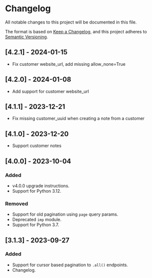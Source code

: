 # Changelog

All notable changes to this project will be documented in this file.

The format is based on [Keep a Changelog],
and this project adheres to [Semantic Versioning].

[Keep a Changelog]: https://keepachangelog.com/en/1.0.0/
[Semantic Versioning]: https://semver.org/spec/v2.0.0.html

## [4.2.1] - 2024-01-15
- Fix customer website_url, add missing allow_none=True

## [4.2.0] - 2024-01-08
- Add support for customer website_url

## [4.1.1] - 2023-12-21
- Fix missing customer_uuid when creating a note from a customer

## [4.1.0] - 2023-12-20
- Support customer notes

## [4.0.0] - 2023-10-04

### Added
- v4.0.0 upgrade instructions.
- Support for Python 3.12.

### Removed
- Support for old pagination using `page` query params.
- Deprecated `imp` module.
- Support for Python 3.7.

## [3.1.3] - 2023-09-27

### Added
- Support for cursor based pagination to `.all()` endpoints.
- Changelog.
